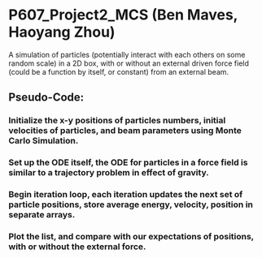 # P607_Project2_MCS (Ben Maves, Haoyang Zhou)

A simulation of particles (potentially interact with each others on some random scale) in a 2D box, with or without an external driven force field (could be a function by itself, or constant) from an external beam.

## Pseudo-Code:
### Initialize the x-y positions of particles numbers, initial velocities of particles, and beam parameters using Monte Carlo Simulation.
### Set up the ODE itself, the ODE for particles in a force field is similar to a trajectory problem in effect of gravity.
### Begin iteration loop, each iteration updates the next set of particle positions, store average energy, velocity, position in separate arrays.
### Plot the list, and compare with our expectations of positions, with or without the external force.
